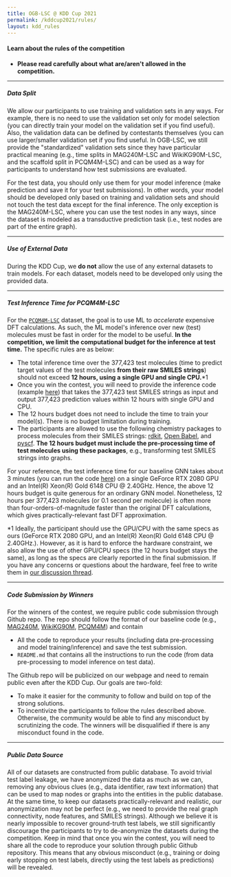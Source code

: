```yaml
---
title: OGB-LSC @ KDD Cup 2021
permalink: /kddcup2021/rules/
layout: kdd_rules
---
```


#### **Learn about the rules of the competition**  
- **Please read carefully about what are/aren't allowed in the competition.**  

-------


##### **Data Split**
We allow our participants to use training and validation sets in any ways. For example, there is no need to use the validation set only for model selection (you can directly train your model on the validation set if you find useful).
Also, the validation data can be defined by contestants themselves (you can use larger/smaller validation set if you find useful.
In OGB-LSC, we still provide the "standardized" validation sets since they have particular practical meaning (e.g., time splits in MAG240M-LSC and WikiKG90M-LSC, and the scaffold split in PCQM4M-LSC) and can be used as a way for participants to understand how test submissions are evaluated.

For the test data, you should only use them for your model inference (make prediction and save it for your test submissions). In other words, your model should be developed only based on training and validation sets and should not touch the test data except for the final inference.
The only exception is the MAG240M-LSC, where you can use the test nodes in any ways, since the dataset is modeled as a transductive prediction task (i.e., test nodes are part of the entire graph).

------

##### **Use of External Data**
During the KDD Cup, we **do not** allow the use of any external datasets to train models. For each dataset, models need to be developed only using the provided data.

---------

##### **Test Inference Time for PCQM4M-LSC**
For the [`PCQM4M-LSC`](/kddcup2021/pcqm4m/) dataset, the goal is to use ML to *accelerate* expensive DFT calculations.
As such, the ML model's inference over new (test) molecules must be fast in order for the model to be useful.
**In the competition, we limit the computational budget for the inference at test time.**
The specific rules are as below:

- The total inference time over the 377,423 test molecules (time to predict target values of the test molecules **from their raw SMILES strings**) should not exceed **12 hours, using a single GPU and single CPU.**\*1
- Once you win the contest, you will need to provide the inference code (example [here](https://github.com/snap-stanford/ogb/tree/master/examples/lsc/pcqm4m/test_inference_gnn.py)) that takes the 377,423 test SMILES strings as input and output 377,423 prediction values within 12 hours with single GPU and CPU.
- The 12 hours budget does not need to include the time to train your model(s). There is no budget limitation during training.
- The participants are allowed to use the following chemistry packages to process molecules from their SMILES strings: [rdkit](https://www.rdkit.org/docs/GettingStartedInPython.html), [Open Babel](https://open-babel.readthedocs.io/en/latest/UseTheLibrary/Python.html), and [pyscf](http://pyscf.org/). **The 12 hours budget must include the pre-processing time of test molecules using these packages**, e.g., transforming test SMILES strings into graphs.

For your reference, the test inference time for our baseline GNN takes about 3 minutes (you can run the code [here](https://github.com/snap-stanford/ogb/tree/master/examples/lsc/pcqm4m/test_inference_gnn.py)) on a single GeForce RTX 2080 GPU and an Intel(R) Xeon(R) Gold 6148 CPU @ 2.40GHz.
Hence, the above 12 hours budget is quite generous for an ordinary GNN model. Nonetheless, 12 hours per 377,423 molecules (or 0.1 second per molecule) is often more than four-orders-of-magnitude faster than the original DFT calculations, which gives practically-relevant fast DFT approximation.

\*1 Ideally, the participant should use the GPU/CPU with the same specs as ours (GeForce RTX 2080 GPU, and an Intel(R) Xeon(R) Gold 6148 CPU @ 2.40GHz.). 
However, as it is hard to enforce the hardware constraint, we also allow the use of other GPU/CPU specs (the 12 hours budget stays the same), as long as the specs are clearly reported in the final submission. If you have any concerns or questions about the hardware, feel free to write them in [our discussion thread](https://github.com/snap-stanford/ogb/discussions/categories/pcqm4m-lsc).

---------

##### **Code Submission by Winners**
For the winners of the contest, we require public code submission through Github repo. The repo should follow the format of our baseline code (e.g., [MAG240M](https://github.com/snap-stanford/ogb/tree/master/examples/lsc/mag240m), [WikiKG90M](https://github.com/snap-stanford/ogb/tree/master/examples/lsc/wikikg90m), [PCQM4M](https://github.com/snap-stanford/ogb/tree/master/examples/lsc/pcqm4m)) and contain
- All the code to reproduce your results (including data pre-processing and model training/inference) and save the test submission.
- `README.md` that contains all the instructions to run the code (from data pre-processing to model inference on test data).

The Github repo will be publicized on our webpage and need to remain public even after the KDD Cup.
Our goals are two-fold:
- To make it easier for the community to follow and build on top of the strong solutions.
- To incentivize the participants to follow the rules described above. Otherwise, the community would be able to find any misconduct by scrutinizing the code. The winners will be disqualified if there is any misconduct found in the code.

---------

##### **Public Data Source**
All of our datasets are constructed from public database.
To avoid trivial test label leakage, we have anonymized the data as much as we can, removing any obvious clues (e.g., data identifier, raw text information) that can be used to map nodes or graphs into the entities in the public database. At the same time, to keep our datasets practically-relevant and realistic, our anonymization may not be perfect (e.g., we need to provide the real graph connectivity, node features, and SMILES strings). Although we believe it is nearly impossible to recover ground-truth test labels, we still significantly discourage the participants to try to de-anonymize the datasets during the competition.
Keep in mind that once you win the contest, you will need to share all the code to reproduce your solution through public Github repository. 
This means that any obvious misconduct (e.g., training or doing early stopping on test labels, directly using the test labels as predictions) will be revealed.
